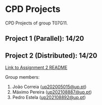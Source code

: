 # CPD Projects

CPD Projects of group T07G11.

## Project 1 (Parallel): 14/20
## Project 2 (Distributed): 14/20
[Link to Assignment 2 README](assign2/README.md)


Group members:

1. João Correia (up202005015@up.pt)
2. Máximo Pereira (up202108887@up.pt)
3. Pedro Estela (up202108892@up.pt)

